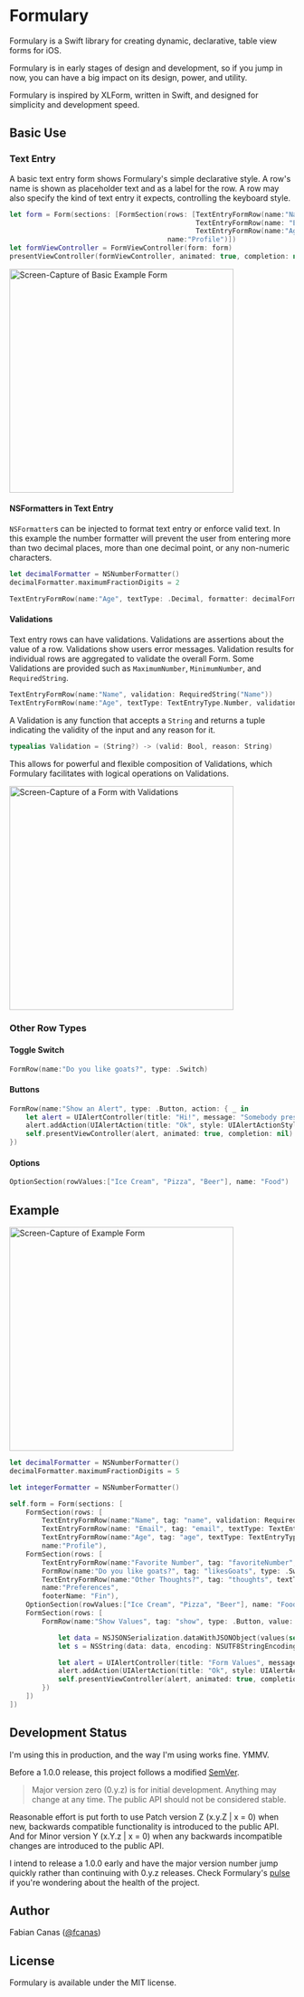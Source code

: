 # Formulary

Formulary is a Swift library for creating dynamic, declarative, table view forms for iOS.

Formulary is in early stages of design and development, so if you jump in now, you can have a big impact on its design, power, and utility.

Formulary is inspired by XLForm, written in Swift, and designed for simplicity and development speed.

## Basic Use

### Text Entry

A basic text entry form shows Formulary's simple declarative style. A row's name is shown as placeholder text and as a label for the row. A row may also specify the kind of text entry it expects, controlling the keyboard style.

```swift
let form = Form(sections: [FormSection(rows: [TextEntryFormRow(name:"Name"),
                                              TextEntryFormRow(name: "Email", textType: TextEntryType.Email),
                                              TextEntryFormRow(name:"Age", textType: TextEntryType.Number)],
                                       name:"Profile")])
let formViewController = FormViewController(form: form)
presentViewController(formViewController, animated: true, completion: nil)
```

<img src="https://raw.github.com/fcanas/Formulary/master/Screenshots/formulary_basic.gif" alt="Screen-Capture of Basic Example Form" width="396" />
<!--![](/Screenshots/formulary_basic.gif)-->


#### NSFormatters in Text Entry 

`NSFormatter`s can be injected to format text entry or enforce valid text. In this example the number formatter will prevent the user from entering more than two decimal places, more than one decimal point, or any non-numeric characters.

```swift
let decimalFormatter = NSNumberFormatter()
decimalFormatter.maximumFractionDigits = 2

TextEntryFormRow(name:"Age", textType: .Decimal, formatter: decimalFormatter)
```

#### Validations

Text entry rows can have validations. Validations are assertions about the value of a row. 
Validations show users error messages. Validation results for individual rows are aggregated to validate the overall Form.
Some Validations are provided such as `MaximumNumber`, `MinimumNumber`, and `RequiredString`. 

```swift
TextEntryFormRow(name:"Name", validation: RequiredString("Name"))
TextEntryFormRow(name:"Age", textType: TextEntryType.Number, validation:MinimumNumber("Age", 13))
```

A Validation is any function that accepts a `String` and returns a tuple indicating the validity of the input and any reason for it.

```swift
typealias Validation = (String?) -> (valid: Bool, reason: String)
```

This allows for powerful and flexible composition of Validations, which Formulary facilitates with logical operations on Validations.

<img src="https://raw.github.com/fcanas/Formulary/master/Screenshots/formulary_validations.gif" alt="Screen-Capture of a Form with Validations" width="396" />
<!--![](/Screenshots/formulary_validations.gif)-->

### Other Row Types

#### Toggle Switch

```swift
FormRow(name:"Do you like goats?", type: .Switch)
```

#### Buttons

```swift
FormRow(name:"Show an Alert", type: .Button, action: { _ in
    let alert = UIAlertController(title: "Hi!", message: "Somebody pressed a button.", preferredStyle: UIAlertControllerStyle.Alert)
    alert.addAction(UIAlertAction(title: "Ok", style: UIAlertActionStyle.Default, handler: nil))
    self.presentViewController(alert, animated: true, completion: nil)
})
```

#### Options

```swift
OptionSection(rowValues:["Ice Cream", "Pizza", "Beer"], name: "Food")
```

## Example

<img src="https://raw.github.com/fcanas/Formulary/master/Screenshots/animated-capture.gif" alt="Screen-Capture of Example Form" width="396" />
<!--![](/Screenshots/animated-capture.gif)-->

```swift
let decimalFormatter = NSNumberFormatter()
decimalFormatter.maximumFractionDigits = 5

let integerFormatter = NSNumberFormatter()

self.form = Form(sections: [
    FormSection(rows: [
        TextEntryFormRow(name:"Name", tag: "name", validation: RequiredString("Name")),
        TextEntryFormRow(name: "Email", tag: "email", textType: TextEntryType.Email),
        TextEntryFormRow(name:"Age", tag: "age", textType: TextEntryType.Number, validation: MinimumNumber("Age", 13), formatter: integerFormatter)],
        name:"Profile"),
    FormSection(rows: [
        TextEntryFormRow(name:"Favorite Number", tag: "favoriteNumber", value: nil, textType: .Decimal, validation: MinimumNumber("Your favorite number", 47) && MaximumNumber("Your favorite number", 47), formatter: decimalFormatter),
        FormRow(name:"Do you like goats?", tag: "likesGoats", type: .Switch, value: false),
        TextEntryFormRow(name:"Other Thoughts?", tag: "thoughts", textType: .Plain),],
        name:"Preferences",
        footerName: "Fin"),
    OptionSection(rowValues:["Ice Cream", "Pizza", "Beer"], name: "Food", value: ["Pizza", "Ice Cream"]),
    FormSection(rows: [
        FormRow(name:"Show Values", tag: "show", type: .Button, value: nil, action: { _ in

            let data = NSJSONSerialization.dataWithJSONObject(values(self.form), options: nil, error: nil)!
            let s = NSString(data: data, encoding: NSUTF8StringEncoding)

            let alert = UIAlertController(title: "Form Values", message: s as? String, preferredStyle: UIAlertControllerStyle.Alert)
            alert.addAction(UIAlertAction(title: "Ok", style: UIAlertActionStyle.Default, handler: nil))
            self.presentViewController(alert, animated: true, completion: nil)
        })
    ])
])
```

## Development Status

I'm using this in production, and the way I'm using works fine. YMMV.

Before a 1.0.0 release, this project follows a modified [SemVer](http://semver.org/).

> Major version zero (0.y.z) is for initial development. Anything may change at any time. The public API should not be considered stable.

Reasonable effort is put forth to use Patch version Z (x.y.Z | x = 0) when new, backwards compatible functionality is introduced to the public API. And for Minor version Y (x.Y.z | x = 0) when any backwards incompatible changes are introduced to the public API.

I intend to release a 1.0.0 early and have the major version number jump quickly rather than continuing with 0.y.z releases. Check Formulary's [pulse](https://github.com/fcanas/Formulary/pulse) if you're wondering about the health of the project.

## Author

Fabian Canas ([@fcanas](http://twitter.com/fcanas))

## License

Formulary is available under the MIT license.
